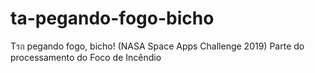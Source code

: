 # ta-pegando-fogo-bicho
Tรก pegando fogo, bicho! (NASA Space Apps Challenge 2019)
Parte do processamento do Foco de Incêndio
